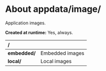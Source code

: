 ﻿# About appdata/image/
Application images.

**Created at runtime:** Yes, always.

| **/**         |                                                                                                     |
|:------------- |:--------------------------------------------------------------------------------------------------- |
| **embedded/** | Embedded images                                                                                     |     
| **local/**    | Local images                                                                                        |  